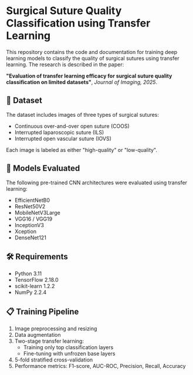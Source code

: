 # Surgical Suture Quality Classification using Transfer Learning

This repository contains the code and documentation for training deep learning models to classify the quality of surgical sutures using transfer learning. The research is described in the paper:

**"Evaluation of transfer learning efficacy for surgical suture quality classification on limited datasets"**, *Journal of Imaging, 2025*.

## 📁 Dataset
The dataset includes images of three types of surgical sutures:
- Continuous over-and-over open suture (COOS)
- Interrupted laparoscopic suture (ILS)
- Interrupted open vascular suture (IOVS)

Each image is labeled as either "high-quality" or "low-quality".  

## 🧠 Models Evaluated
The following pre-trained CNN architectures were evaluated using transfer learning:
- EfficientNetB0
- ResNet50V2
- MobileNetV3Large
- VGG16 / VGG19
- InceptionV3
- Xception
- DenseNet121

## 🛠️ Requirements
- Python 3.11
- TensorFlow 2.18.0
- scikit-learn 1.2.2
- NumPy 2.2.4

## 📋 Training Pipeline
1. Image preprocessing and resizing
2. Data augmentation
3. Two-stage transfer learning:
   - Training only top classification layers
   - Fine-tuning with unfrozen base layers
4. 5-fold stratified cross-validation
5. Performance metrics: F1-score, AUC-ROC, Precision, Recall, Accuracy